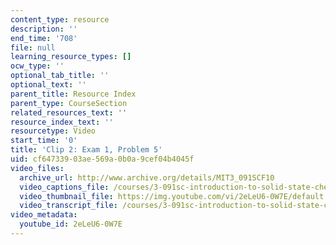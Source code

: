 ```yaml
---
content_type: resource
description: ''
end_time: '708'
file: null
learning_resource_types: []
ocw_type: ''
optional_tab_title: ''
optional_text: ''
parent_title: Resource Index
parent_type: CourseSection
related_resources_text: ''
resource_index_text: ''
resourcetype: Video
start_time: '0'
title: 'Clip 2: Exam 1, Problem 5'
uid: cf647339-03ae-569a-0b0a-9cef04b4045f
video_files:
  archive_url: http://www.archive.org/details/MIT3_091SCF10
  video_captions_file: /courses/3-091sc-introduction-to-solid-state-chemistry-fall-2010/15e4e5209b6f50cd9f04b5088dda9840_2eLeU6-0W7E.vtt
  video_thumbnail_file: https://img.youtube.com/vi/2eLeU6-0W7E/default.jpg
  video_transcript_file: /courses/3-091sc-introduction-to-solid-state-chemistry-fall-2010/61d9987c8f6b5f7f413060da5c70ae89_2eLeU6-0W7E.pdf
video_metadata:
  youtube_id: 2eLeU6-0W7E
---
```

